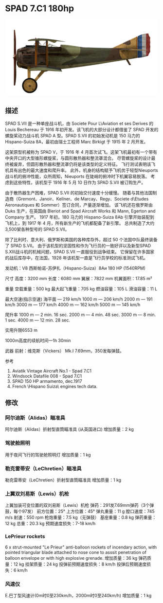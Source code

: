﻿# SPAD 7.C1 180hp

![spad7late](../images/spad7late.png)

## 描述

SPAD S.VII 是一种单座战斗机，由 Societe Pour L\Aviation et ses Derives 的 Louis Bechereau 于 1916 年初开发。该飞机的大部分设计都借鉴了 SPAD 开发的螺旋桨动力战斗机 SPAD A 型。SPAD S.VII 的初始发动机是 150 马力的 Hispano-Suiza 8A，最初由瑞士工程师 Marc Birkigt 于 1915 年 2 月开发。

这架原型机被称为 SPAD V，于 1916 年 4 月首次试飞。这架飞机最初有一个带有中央开口的大型锥形螺旋桨，与圆形散热器和整流罩混合。 尽管螺旋桨的设计最终被废弃，但圆形散热器和整流罩仍将是该类型的定义特征。 飞行测试表明该飞机具有出色的最大速度和爬升率。 此外，机身的结构赋予飞机优于轻型Nieuports战斗机的俯冲性能，众所周知，Nieuports 在陡峭的俯冲时下机翼容易脱落。 考虑到这些特性，该机型于 1916 年 5 月 10 日作为 SPAD S.VII 被订购生产。

由于散热器生产困难，SPAD S.VII 的初始交付速度十分缓慢。 随着与其他法国制造商（Gremont、Janoir、Kellner、de Marcay、Regy、Societe d\Etudes Aeronautiques 和 Sommer）签订合同，产量逐渐增加。 该飞机还在俄罗斯由 Duks 生产，在英国由 Bleriot and Spad Aircraft Works 和 Mann, Egerton and Company 生产。 1917 年初，180 马力的 Hispano-Suiza 8Ab 引擎开始装配到飞机上，到 1917 年 4 月，所有新生产的飞机都配备了新引擎。 总共制造了大约 3,500架各种型号的 SPAD S.VII。

除了比利时、意大利、俄罗斯和美国的各种库存外，超过 50 个法国中队最终装备了 SPAD S.VII。 由于该机型的坚固性和作为飞行员的一致好评以及新型SPAD S.XIII战斗机的机械问题，SPAD S.VII 一直服役到战争结束。 它保留在许多国家的战后库存中，在法国，1928 年该机型一直是飞行员学校的标准测试飞机。


发动机：V8 西斯帕诺-苏伊扎（Hispano-Suiza）8Aи 180 HP (1540RPM)

尺寸
高度：3200 mm
长度：6080 mm
翼展：7822 mm
机翼面积：17.85 m²

重量
空载重量：500 kg
最大起飞重量：705 kg
燃油容量：105 L
滑油容量：11 L

最大空速(指示空速)
海平面 — 219 km/h
1000 m — 206 km/h
2000 m — 191 km/h
3000 m — 177 km/h
4000 m — 162 km/h
5000 m — 145 km/h

爬升率
1000 m — 2 min. 16 sec.
2000 m — 4 min. 48 sec.
3000 m — 8 min. 1 sec.
4000 m — 12 min. 28 sec.

实用升限6553 m

1000m高度的续航时间—1h 30min

武器
前射：维克斯（Vickers） Mk.I 7.69mm，350发每弹鼓。

参考
1) Aviatik Vintage Aircraft No.1 -  Spad 7.C1
2) Windsock Datafile 008 - Spad 7.C1
3) SPAD 150 HP armamento, dec.1917
4) French \Hispano Suiza\ engines tech data.

## 修改


### 阿尔迪斯（Alidas）瞄准具

阿尔迪斯（Alidas）折射型直筒瞄准具 (从英国进口)
增加质量：2 kg


### 驾驶舱照明

用于夜间飞行的驾驶舱照明灯
增加质量：1 kg


### 勒克雷蒂安（LeChretien）瞄准具

勒克雷蒂安（LeChretien）折射型直筒瞄准具
增加质量：1 kg
﻿

### 上翼双刘易斯（Lewis）机枪

上翼加装可变位置的双刘易斯（Lewis）机枪
弹药：291发7.69mm弹药（3个弹鼓，每个97发）
前方位置：25°
上方位置：45°
弹丸重量：11 g
膛口速度：745 m/s
射速：550 rpm
枪炮重量：7.5 kg（无弹鼓）
基座重量：0.8 kg
弹药重量：12 kg
总重：20.3 kg
预期速度损失：7-18 km/h

### LePrieur rockets

6 x strut-mounted "Le Prieur" anti-balloon rockets of incendary action, with pointed triangular blade attached to nose cone to asssit penetration of balloon envelope or with high explosive grenade.
增加质量：36 kg
弹药质量：12 kg
挂架质量：24 kg
投弹前预期速度损失：8 km/h
投弹后预期速度损失：6 km/h

### 风速仪

E.巴丁型风速计(0m时0至230km/h，2000m时0至240km/h)
增加质量：1 kg
